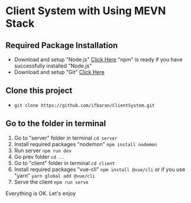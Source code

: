 # Client System with Using MEVN Stack

## Required Package Installation
+ Download and setup "Node.js" [Click Here](https://nodejs.org/en/download/) "npm" is ready if you have successfully installed "Node.js"
+ Download and setup "Git" [Click Here](https://git-scm.com/downloads)

## Clone this project
+ `git clone https://github.com/ifbaran/ClientSystem.git`

## Go to the folder in terminal
1. Go to "server" folder in terminal `cd server`
2. Install required packages "nodemon" `npm install nodemon`
3. Run server `npm run dev`
4. Go prev folder `cd ..`
5. Go to "client" folder in terminal `cd client`
6. Install required packages "vue-cli" `npm install @vue/cli` or if you use "yarn" `yarn global add @vue/cli`
7. Serve the client  `npm run serve`

Everything is OK. Let's enjoy

